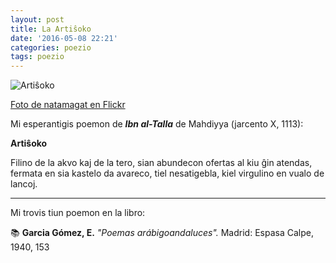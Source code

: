 ```yaml
---
layout: post
title: La Artiŝoko
date: '2016-05-08 22:21'
categories: poezio
tags: poezio
---
```


![Artiŝoko](https://c2.staticflickr.com/4/3352/3408011594_28c713032f.jpg)

[Foto de natamagat en Flickr][1]

Mi esperantigis poemon de ***Ibn al-Talla*** de Mahdiyya (jarcento X, 1113):

**Artiŝoko**

Filino de la akvo kaj de la tero, 
sian abundecon ofertas 
al kiu ĝin atendas, 
fermata en sia kastelo da avareco, 
tiel nesatigebla, 
kiel virgulino en vualo de lancoj.

--------
Mi trovis tiun poemon en la libro:

:books:
**Garcia Gómez, E.** *"Poemas arábigoandaluces".* Madrid: Espasa Calpe, 1940, 153

[1]: https://www.flickr.com/photos/natamagat/3408011594/
